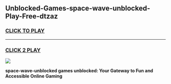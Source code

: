
## Unblocked-Games-space-wave-unblocked-Play-Free-dtzaz
<h3>
<a href="https://premium76.site?title=space-wave-unblocked&ref=20M">CLICK TO PLAY</a></h3>
<hr>

<h3>
<a href="https://premium76.site?title=space-wave-unblocked&ref=20M">CLICK 2 PLAY</a>
  
</h3>

<a href="https://premium76.site?title=space-wave-unblocked&ref=19M"><img src="https://clearcache.store/games.png"></a>


**space-wave-unblocked games unblocked: Your Gateway to Fun and Accessible Online Gaming**
